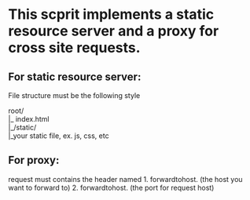 <h1>This scprit implements a static resource server and a proxy for cross site requests.</h1>
<h2>For static resource server:</h2>
<p>File structure must be the following style</p>
<p>root/<br>
  |_ index.html<br>
  |_/static/<br>
       |_your static file, ex. js, css, etc</p>
	   
<h2>For proxy:</h2>
<p>request must contains the header named
1. forwardtohost. (the host you want to forward to)
2. forwardtohost. (the port for request host)</p>
